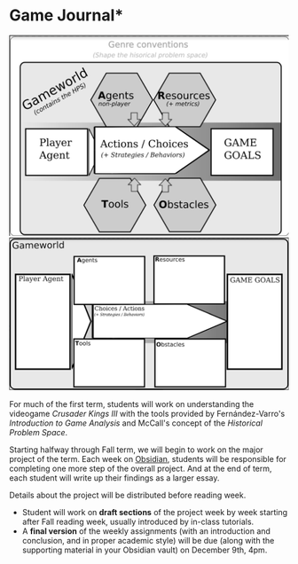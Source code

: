 # Game Journal\*

![](<../../../../../.gitbook/assets/HPS Diagram (version 2.0 2022).png>) ![Basic template for working out McCall's Historical Problem Space](<../../../../../.gitbook/assets/HPS Diagram Worksheet 2.0.png>)

For much of the first term, students will work on understanding the videogame _Crusader Kings III_ with the tools provided by Fernández-Varro's _Introduction to Game Analysis_ and McCall's concept of the _Historical Problem Space_.&#x20;

Starting halfway through Fall term, we will begin to work on the major project of the term. Each week on [Obsidian](../../../../digital-tools/obsidian/), students will be responsible for completing one more step of the overall project. And at the end of term, each student will write up their findings as a larger essay.&#x20;

Details about the project will be distributed before reading week.&#x20;

* Student will work on **draft sections** of the project week by week starting after Fall reading week, usually introduced by in-class tutorials.&#x20;
* A **final version** of the weekly assignments (with an introduction and conclusion, and in proper academic style) will be due (along with the supporting material in your Obsidian vault) on December 9th, 4pm.&#x20;


